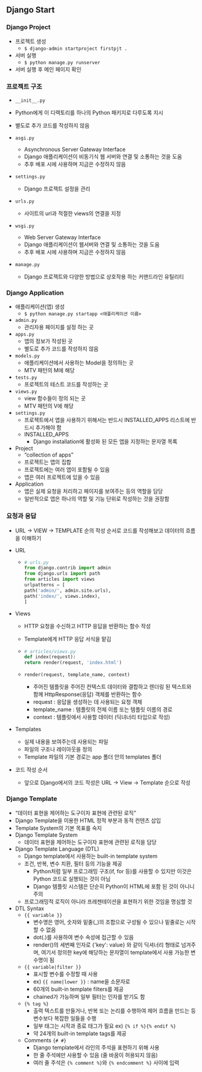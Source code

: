 ## Django Start

### Django Project

* 프로젝트 생성
  * `$ django-admin startproject firstpjt .`
* 서버 실행
  * `$ python manage.py runserver`
* 서버 실행 후 메인 페이지 확인

### 프로젝트 구조

*  `__init__.py` 
  * Python에게 이 디렉토리를 하나의 Python 패키지로 다루도록 지시 
  * 별도로 추가 코드를 작성하지 않음

* `asgi.py`
  * Asynchronous Server Gateway Interface 
  * Django 애플리케이션이 비동기식 웹 서버와 연결 및 소통하는 것을 도움 
  * 추후 배포 시에 사용하며 지금은 수정하지 않음
* `settings.py`
  * Django 프로젝트 설정을 관리
* `urls.py`
  * 사이트의 url과 적절한 views의 연결을 지정
* `wsgi.py`
  * Web Server Gateway Interface 
  * Django 애플리케이션이 웹서버와 연결 및 소통하는 것을 도움 
  * 추후 배포 시에 사용하며 지금은 수정하지 않음
* `manage.py`
  * Django 프로젝트와 다양한 방법으로 상호작용 하는 커맨드라인 유틸리티

### Django Application

* 애플리케이션(앱) 생성
  * `$ python manage.py startapp <애플리케이션 이름>`
* `admin.py`
  *  관리자용 페이지를 설정 하는 곳
* `apps.py`
  * 앱의 정보가 작성된 곳 
  * 별도로 추가 코드를 작성하지 않음
* `models.py`
  * 애플리케이션에서 사용하는 Model을 정의하는 곳 
  * MTV 패턴의 M에 해당
* `tests.py`
  * 프로젝트의 테스트 코드를 작성하는 곳
* `views.py`
  * view 함수들이 정의 되는 곳 
  * MTV 패턴의 V에 해당
* `settings.py`
  * 프로젝트에서 앱을 사용하기 위해서는 반드시 INSTALLED_APPS 리스트에 반드시 추가해야 함
  * INSTALLED_APPS
    * Django installation에 활성화 된 모든 앱을 지정하는 문자열 목록
* Project 
  * “collection of apps” 
  * 프로젝트는 앱의 집합 
  * 프로젝트에는 여러 앱이 포함될 수 있음 
  * 앱은 여러 프로젝트에 있을 수 있음
* Application 
  * 앱은 실제 요청을 처리하고 페이지를 보여주는 등의 역할을 담당 
  * 일반적으로 앱은 하나의 역할 및 기능 단위로 작성하는 것을 권장함

### 요청과 응답

* URL → VIEW → TEMPLATE 순의 작성 순서로 코드를 작성해보고 데이터의 흐름을 이해하기

* URL

  * ```python
    # urls.py
    from django.contrib import admin
    from django.urls import path
    from articles import views
    urlpatterns = [
    path('admin/', admin.site.urls),
    path('index/', views.index),
    ]
    ```

* Views

  * HTTP 요청을 수신하고 HTTP 응답을 반환하는 함수 작성

  * Template에게 HTTP 응답 서식을 맡김

  * ```python
    # articles/views.py
    def index(request):
    return render(request, 'index.html')
    ```

  * `render(request, template_name, context)`

    * 주어진 템플릿을 주어진 컨텍스트 데이터와 결합하고 렌더링 된 텍스트와 함께 HttpResponse(응답) 객체를 반환하는 함수
    * request : 응답을 생성하는 데 사용되는 요청 객체
    * template_name : 템플릿의 전체 이름 또는 템플릿 이름의 경로
    * context : 템플릿에서 사용할 데이터 (딕녀너리 타입으로 작성)

* Templates

  * 실제 내용을 보여주는데 사용되는 파일 
  * 파일의 구조나 레이아웃을 정의 
  * Template 파일의 기본 경로는 app 폴더 안의 templates 폴더

* 코드 작성 순서

  * 앞으로 Django에서의 코드 작성은 URL → View → Template 순으로 작성

### Django Template

* “데이터 표현을 제어하는 도구이자 표현에 관련된 로직”
* Django Template을 이용한 HTML 정적 부분과 동적 컨텐츠 삽입
* Template System의 기본 목표를 숙지
* Django Template System 
  * 데이터 표현을 제어하는 도구이자 표현에 관련된 로직을 담당
* Django Template Language (DTL)
  * Django template에서 사용하는 built-in template system
  * 조건, 반복, 변수 치환, 필터 등의 기능을 제공 
    * Python처럼 일부 프로그래밍 구조(if, for 등)를 사용할 수 있지만 이것은 Python 코드로 실행되는 것이 아님 
    * Django 템플릿 시스템은 단순히 Python이 HTML에 포함 된 것이 아니니 주의
  * 프로그래밍적 로직이 아니라 프레젠테이션을 표현하기 위한 것임을 명심할 것
* DTL Syntax
  * `{{ variable }}`
    * 변수명은 영어, 숫자와 밑줄(_)의 조합으로 구성될 수 있으나 밑줄로는 시작 할 수 없음 
    * dot(.)를 사용하여 변수 속성에 접근할 수 있음 
    * render()의 세번째 인자로 {'key': value} 와 같이 딕셔너리 형태로 넘겨주며, 여기서 정의한 key에 해당하는 문자열이 template에서 사용 가능한 변수명이 됨
  * `{{ variable|filter }}`
    * 표시할 변수를 수정할 때 사용
    * ex) `{{ name|lower }}` : name을 소문자로
    * 60개의 built-in template filters를 제공
    * chained가 가능하며 일부 필터는 인자를 받기도 함
  * `{% tag %}`
    * 출력 텍스트를 만들거나, 반복 또는 논리를 수행하여 제어 흐름을 만드는 등 변수보다 복잡한 일들을 수행
    * 일부 태그는 시작과 종료 태그가 필요 ex) `{% if %}{% endif %}`
    * 약 24개의 built-in template tags를 제공
  * Comments `{# #}`
    * Django template에서 라인의 주석을 표현하기 위해 사용 
    * 한 줄 주석에만 사용할 수 있음 (줄 바꿈이 허용되지 않음) 
    * 여러 줄 주석은 `{% comment %}`와 `{% endcomment %}` 사이에 입력